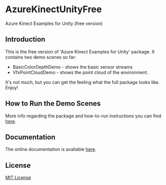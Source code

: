 # AzureKinectUnityFree
Azure Kinect Examples for Unity (free version)

## Introduction

This is the free version of 'Azure Kinect Examples for Unity' package. It contains two demo scenes so far:
* BasicColorDepthDemo - shows the basic sensor streams
* VfxPointCloudDemo - shows the point cloud of the environment.

It's not much, but you can get the feeling what the full package looks like.
Enjoy!

## How to Run the Demo Scenes

More info regarding the package and how-to-run instructions you can find [here](https://rfilkov.com/2019/07/24/azure-kinect-examples-for-unity/).

## Documentation

The online documentation is avaliable [here](https://ratemt.com/k4adocs/).

## License

[MIT License](LICENSE)


